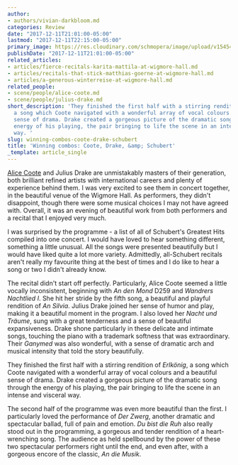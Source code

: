 ```yaml
---
author:
- authors/vivian-darkbloom.md
categories: Review
date: "2017-12-11T21:01:00-05:00"
lastmod: "2017-12-11T22:15:00-05:00"
primary_image: https://res.cloudinary.com/schmopera/image/upload/v1545409169/media/webhook-uploads/1513048510513/Coote-Drake.jpg.jpg
publishDate: "2017-12-11T21:01:00-05:00"
related_articles:
- articles/fierce-recitals-karita-mattila-at-wigmore-hall.md
- articles/recitals-that-stick-matthias-goerne-at-wigmore-hall.md
- articles/a-generous-winterreise-at-wigmore-hall.md
related_people:
- scene/people/alice-coote.md
- scene/people/julius-drake.md
short_description: 'They finished the first half with a stirring rendition of Erlkönig,
  a song which Coote navigated with a wonderful array of vocal colours and a beautiful
  sense of drama. Drake created a gorgeous picture of the dramatic song through the
  energy of his playing, the pair bringing to life the scene in an intense and visceral
  way. '
slug: winning-combos-coote-drake-schubert
title: 'Winning combos: Coote, Drake, &amp; Schubert'
_template: article_single
---
```


[Alice Coote](/s) and Julius Drake are unmistakably masters of their generation, both brilliant refined artists with international careers and plenty of experience behind them. I was very excited to see them in concert together, in the beautiful venue of the Wigmore Hall. As performers, they didn't disappoint, though there were some musical choices I may not have agreed with. Overall, it was an evening of beautiful work from both performers and a recital that I enjoyed very much.

I was surprised by the programme - a list of all of Schubert's Greatest Hits compiled into one concert. I would have loved to hear something different, something a little unusual. All the songs were presented beautifully but I would have liked quite a lot more variety. Admittedly, all-Schubert recitals aren't really my favourite thing at the best of times and I do like to hear a song or two I didn't already know.

The recital didn't start off perfectly. Particularly, Alice Coote seemed a little vocally inconsistent, beginning with *An den Mond* D259 and *Wandrers Nachtlied I*. She hit her stride by the fifth song, a beautiful and playful rendition of *An Silvia*. Julius Drake joined her sense of humor and play, making it a beautiful moment in the program. I also loved her *Nacht und Träume*, sung with a great tenderness and a sense of beautiful expansiveness. Drake shone particularly in these delicate and intimate songs, touching the piano with a trademark softness that was extraordinary. Their *Ganymed* was also wonderful, with a sense of dramatic arch and musical intensity that told the story beautifully.

They finished the first half with a stirring rendition of *Erlkönig*, a song which Coote navigated with a wonderful array of vocal colours and a beautiful sense of drama. Drake created a gorgeous picture of the dramatic song through the energy of his playing, the pair bringing to life the scene in an intense and visceral way. 

The second half of the programme was even more beautiful than the first. I particularly loved the performance of *Der Zwerg*, another dramatic and spectacular ballad, full of pain and emotion. *Du bist die Ruh* also really stood out in the programming, a gorgeous and tender rendition of a heart-wrenching song. The audience as held spellbound by the power of these two spectacular performers right until the end, and even after, with a gorgeous encore of the classic, *An die Musik*.
